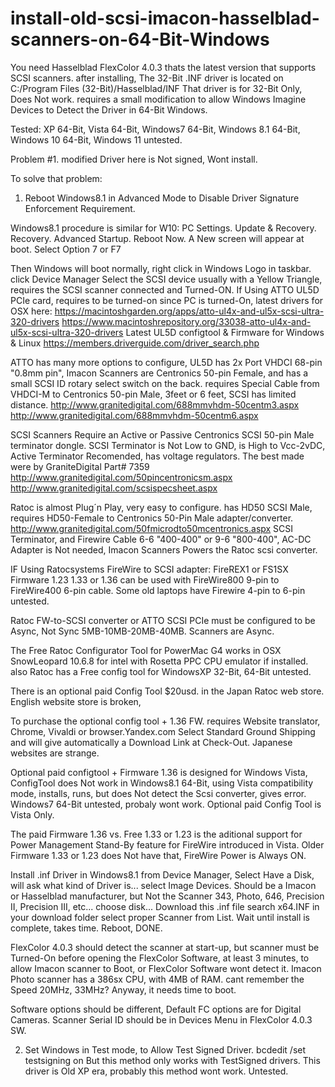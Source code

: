 # install-old-scsi-imacon-hasselblad-scanners-on-64-Bit-Windows

You need Hasselblad FlexColor 4.0.3 thats the latest version that supports SCSI scanners.
after installing,
The 32-Bit .INF driver is located on C:/Program Files (32-Bit)/Hasselblad/INF
That driver is for 32-Bit Only, Does Not work.
requires a small modification to allow Windows Imagine Devices to Detect the Driver in 64-Bit Windows. 

Tested:
XP 64-Bit, Vista 64-Bit, Windows7 64-Bit, Windows 8.1 64-Bit, Windows 10 64-Bit, Windows 11 untested.

Problem #1.
modified Driver here is Not signed,
Wont install.

To solve that problem:
1. Reboot Windows8.1 in Advanced Mode to Disable Driver Signature Enforcement Requirement.

Windows8.1 procedure is similar for W10:
PC Settings.
Update & Recovery.
Recovery.
Advanced Startup.
Reboot Now.
A New screen will appear at boot.
Select Option 7 or F7

Then Windows will boot normally,
right click in Windows Logo in taskbar.
click Device Manager
Select the SCSI device usually with a Yellow Triangle,
requires the SCSI scanner connected and Turned-ON.
If Using ATTO UL5D PCIe card, requires to be turned-on since PC is turned-On,
latest drivers for OSX here:
https://macintoshgarden.org/apps/atto-ul4x-and-ul5x-scsi-ultra-320-drivers
https://www.macintoshrepository.org/33038-atto-ul4x-and-ul5x-scsi-ultra-320-drivers
Latest UL5D configtool & Firmware for Windows & Linux
https://members.driverguide.com/driver_search.php

ATTO has many more options to configure,
UL5D has 2x Port VHDCI 68-pin "0.8mm pin",
Imacon Scanners are Centronics 50-pin Female, and has a small SCSI ID rotary select switch on the back.
requires Special Cable from VHDCI-M to Centronics 50-pin Male,
3feet or 6 feet, SCSI has limited distance.
http://www.granitedigital.com/688mmvhdm-50centm3.aspx
http://www.granitedigital.com/688mmvhdm-50centm6.aspx

SCSI Scanners Require an Active or Passive Centronics SCSI 50-pin Male terminator dongle.
SCSI Terminator is Not Low to GND, is High to Vcc-2vDC, Active Terminator Recomended, has voltage regulators.
The best made were by GraniteDigital Part# 7359
http://www.granitedigital.com/50pincentronicsm.aspx
http://www.granitedigital.com/scsispecsheet.aspx

Ratoc is almost Plug´n Play, very easy to configure.
has HD50 SCSI Male, requires HD50-Female to Centronics 50-Pin Male adapter/converter.
http://www.granitedigital.com/50fmicrodto50mcentronics.aspx
SCSI Terminator, and Firewire Cable 6-6 "400-400" or 9-6 "800-400", 
AC-DC Adapter is Not needed, Imacon Scanners Powers the Ratoc scsi converter.

IF Using Ratocsystems FireWire to SCSI adapter: FireREX1 or FS1SX
Firmware 1.23 1.33 or 1.36
can be used with FireWire800 9-pin to FireWire400 6-pin cable.
Some old laptops have Firewire 4-pin to 6-pin untested.

Ratoc FW-to-SCSI converter or ATTO SCSI PCIe must be configured to be Async, Not Sync 5MB-10MB-20MB-40MB.
Scanners are Async.

The Free Ratoc Configurator Tool for PowerMac G4 works in OSX SnowLeopard 10.6.8 for intel with Rosetta PPC CPU emulator if installed.
also Ratoc has a Free config tool for WindowsXP 32-Bit, 64-Bit untested.

There is an optional paid Config Tool $20usd. in the Japan Ratoc web store. 
English website store is broken,

To purchase the optional config tool + 1.36 FW.
requires Website translator, Chrome, Vivaldi or browser.Yandex.com 
Select Standard Ground Shipping and will give automatically a Download Link at Check-Out.
Japanese websites are strange.

Optional paid configtool + Firmware 1.36 is designed for Windows Vista, 
ConfigTool does Not work in Windows8.1 64-Bit, using Vista compatibility mode, installs, runs, but does Not detect the Scsi converter, gives error.
Windows7 64-Bit untested, probaly wont work.
Optional paid Config Tool is Vista Only.

The paid Firmware 1.36 vs. Free 1.33 or 1.23 is the aditional support for Power Management Stand-By feature for FireWire introduced in Vista.
Older Firmware 1.33 or 1.23 does Not have that, FireWire Power is Always ON.

Install .inf Driver in Windows8.1 from Device Manager,
Select Have a Disk,
will ask what kind of Driver is...
select Image Devices.
Should be a Imacon or Hasselblad manufacturer, but Not the Scanner 343, Photo, 646, Precision II, Precision III, etc...
choose disk...
Download this .inf file
search x64.INF in your download folder
select proper Scanner from List.
Wait until install is complete, takes time.
Reboot,
DONE.

FlexColor 4.0.3 should detect the scanner at start-up,
but scanner must be Turned-On before opening the FlexColor Software,
at least 3 minutes, to allow Imacon scanner to Boot, or FlexColor Software wont detect it.
Imacon Photo scanner has a 386sx CPU, with 4MB of RAM.
cant remember the Speed 20MHz, 33MHz?
Anyway, it needs time to boot.

Software options should be different,
Default FC options are for Digital Cameras.
Scanner Serial ID should be in Devices Menu in FlexColor 4.0.3 SW.

2. Set Windows in Test mode, to Allow Test Signed Driver.
bcdedit /set testsigning on
But this method only works with TestSigned drivers.
This driver is Old XP era, probably this method wont work. Untested.


